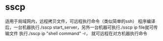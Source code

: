 # sscp
适用于局域网内，远程拷贝文件，可远程执行命令（类似简单的ssh）
程序编译后，一台机器执行./sscp start_server，另外一台机器可执行./sscp ip file就可传输文件
执行./sscp ip "shell command" -r， 就可远程在对方机器执行命令
